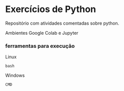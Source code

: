 # Exercícios de Python

Repositório com atividades comentadas sobre python.

Ambientes Google Colab e Jupyter

### ferramentas para execução

Linux

```
bash
```

Windows

```
CMD
```

